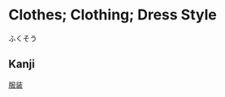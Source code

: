 # Clothes; Clothing; Dress Style
ふくそう

## Kanji
[服](../Kanji/kanji-dict/服.md)[装](../Kanji/kanji-dict/装.md)